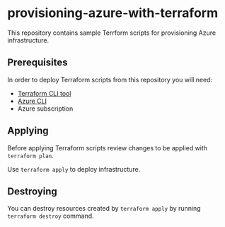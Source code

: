 # provisioning-azure-with-terraform

This repository contains sample Terrform scripts for provisioning Azure infrastructure.

## Prerequisites
In order to deploy Terraform scripts from this repository you will need:
* [Terraform CLI tool](https://www.terraform.io/)
* [Azure CLI](https://docs.microsoft.com/pl-pl/cli/azure/install-azure-cli)
* Azure subscription

## Applying
Before applying Terraform scripts review changes to be applied with `terraform plan`.

Use `terraform apply` to deploy infrastructure.

## Destroying
You can destroy resources created by `terraform apply` by running `terraform destroy` command.